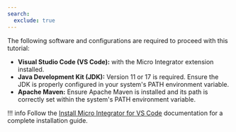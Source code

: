 ```yaml
---
search:
  exclude: true
---
```


The following software and configurations are required to proceed with this tutorial:

- **Visual Studio Code (VS Code):** with the Micro Integrator extension installed.
- **Java Development Kit (JDK):** Version 11 or 17 is required. Ensure the JDK is properly configured in your system's PATH environment variable.
- **Apache Maven:** Ensure Apache Maven is installed and its path is correctly set within the system's PATH environment variable.

!!! info
    Follow the [Install Micro Integrator for VS Code](https://mi.docs.wso2.com/en/4.3.0/develop/mi-for-vscode/install-wso2-mi-for-vscode) documentation for a complete installation guide.
